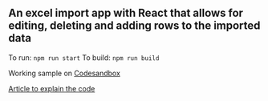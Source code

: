 ## An excel import app with React that allows for editing, deleting and adding rows to the imported data

To run: `npm run start`
To build: `npm run build`

Working sample on [Codesandbox](https://codesandbox.io/s/github/abiodunsulaiman694/excel-app/tree/master/)

[Article to explain the code](https://abiodun.dev/import-spreadsheets-or-excel-in-your-react-component/)
